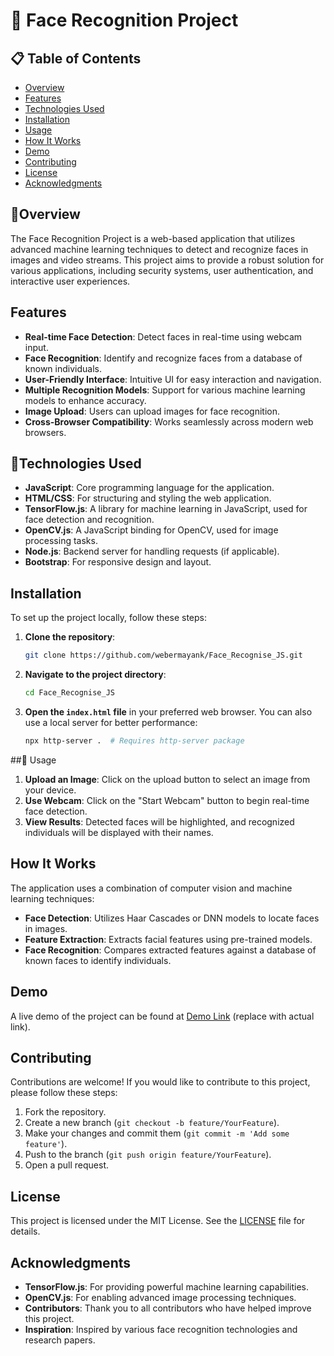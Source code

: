# 🚀 Face Recognition Project

## 📋 Table of Contents

- [Overview](#overview)
- [Features](#features)
- [Technologies Used](#technologies-used)
- [Installation](#installation)
- [Usage](#usage)
- [How It Works](#how-it-works)
- [Demo](#demo)
- [Contributing](#contributing)
- [License](#license)
- [Acknowledgments](#acknowledgments)

## 🌟Overview

The Face Recognition Project is a web-based application that utilizes advanced machine learning techniques to detect and recognize faces in images and video streams. This project aims to provide a robust solution for various applications, including security systems, user authentication, and interactive user experiences.

## Features

- **Real-time Face Detection**: Detect faces in real-time using webcam input.
- **Face Recognition**: Identify and recognize faces from a database of known individuals.
- **User-Friendly Interface**: Intuitive UI for easy interaction and navigation.
- **Multiple Recognition Models**: Support for various machine learning models to enhance accuracy.
- **Image Upload**: Users can upload images for face recognition.
- **Cross-Browser Compatibility**: Works seamlessly across modern web browsers.

## 📖Technologies Used

- **JavaScript**: Core programming language for the application.
- **HTML/CSS**: For structuring and styling the web application.
- **TensorFlow.js**: A library for machine learning in JavaScript, used for face detection and recognition.
- **OpenCV.js**: A JavaScript binding for OpenCV, used for image processing tasks.
- **Node.js**: Backend server for handling requests (if applicable).
- **Bootstrap**: For responsive design and layout.

## Installation

To set up the project locally, follow these steps:

1. **Clone the repository**:

   ```bash
   git clone https://github.com/webermayank/Face_Recognise_JS.git
   ```

2. **Navigate to the project directory**:

   ```bash
   cd Face_Recognise_JS
   ```

3. **Open the `index.html` file** in your preferred web browser. You can also use a local server for better performance:
   ```bash
   npx http-server .  # Requires http-server package
   ```

##🎯 Usage

1. **Upload an Image**: Click on the upload button to select an image from your device.
2. **Use Webcam**: Click on the "Start Webcam" button to begin real-time face detection.
3. **View Results**: Detected faces will be highlighted, and recognized individuals will be displayed with their names.

## How It Works

The application uses a combination of computer vision and machine learning techniques:

- **Face Detection**: Utilizes Haar Cascades or DNN models to locate faces in images.
- **Feature Extraction**: Extracts facial features using pre-trained models.
- **Face Recognition**: Compares extracted features against a database of known faces to identify individuals.

## Demo

A live demo of the project can be found at [Demo Link](#) (replace with actual link).

## Contributing

Contributions are welcome! If you would like to contribute to this project, please follow these steps:

1. Fork the repository.
2. Create a new branch (`git checkout -b feature/YourFeature`).
3. Make your changes and commit them (`git commit -m 'Add some feature'`).
4. Push to the branch (`git push origin feature/YourFeature`).
5. Open a pull request.

## License

This project is licensed under the MIT License. See the [LICENSE](LICENSE) file for details.

## Acknowledgments

- **TensorFlow.js**: For providing powerful machine learning capabilities.
- **OpenCV.js**: For enabling advanced image processing techniques.
- **Contributors**: Thank you to all contributors who have helped improve this project.
- **Inspiration**: Inspired by various face recognition technologies and research papers.
